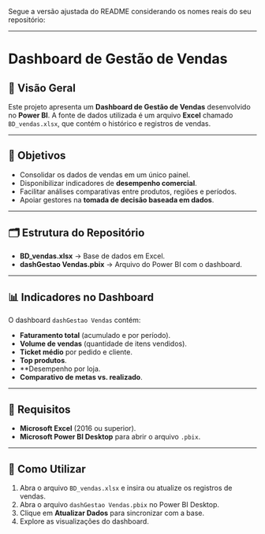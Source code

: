 Segue a versão ajustada do README considerando os nomes reais do seu repositório:

---

# Dashboard de Gestão de Vendas

## 📌 Visão Geral

Este projeto apresenta um **Dashboard de Gestão de Vendas** desenvolvido no **Power BI**.
A fonte de dados utilizada é um arquivo **Excel** chamado `BD_vendas.xlsx`, que contém o histórico e registros de vendas.

---

## 🎯 Objetivos

* Consolidar os dados de vendas em um único painel.
* Disponibilizar indicadores de **desempenho comercial**.
* Facilitar análises comparativas entre produtos, regiões e períodos.
* Apoiar gestores na **tomada de decisão baseada em dados**.

---

## 🗂️ Estrutura do Repositório

* **BD\_vendas.xlsx** → Base de dados em Excel.
* **dashGestao Vendas.pbix** → Arquivo do Power BI com o dashboard.

---

## 📊 Indicadores no Dashboard

O dashboard `dashGestao Vendas` contém:

* **Faturamento total** (acumulado e por período).
* **Volume de vendas** (quantidade de itens vendidos).
* **Ticket médio** por pedido e cliente.
* **Top produtos**.
* **Desempenho por loja.
* **Comparativo de metas vs. realizado**.

---

## 🔧 Requisitos

* **Microsoft Excel** (2016 ou superior).
* **Microsoft Power BI Desktop** para abrir o arquivo `.pbix`.

---

## 🚀 Como Utilizar

1. Abra o arquivo `BD_vendas.xlsx` e insira ou atualize os registros de vendas.
2. Abra o arquivo `dashGestao Vendas.pbix` no Power BI Desktop.
3. Clique em **Atualizar Dados** para sincronizar com a base.
4. Explore as visualizações do dashboard.



